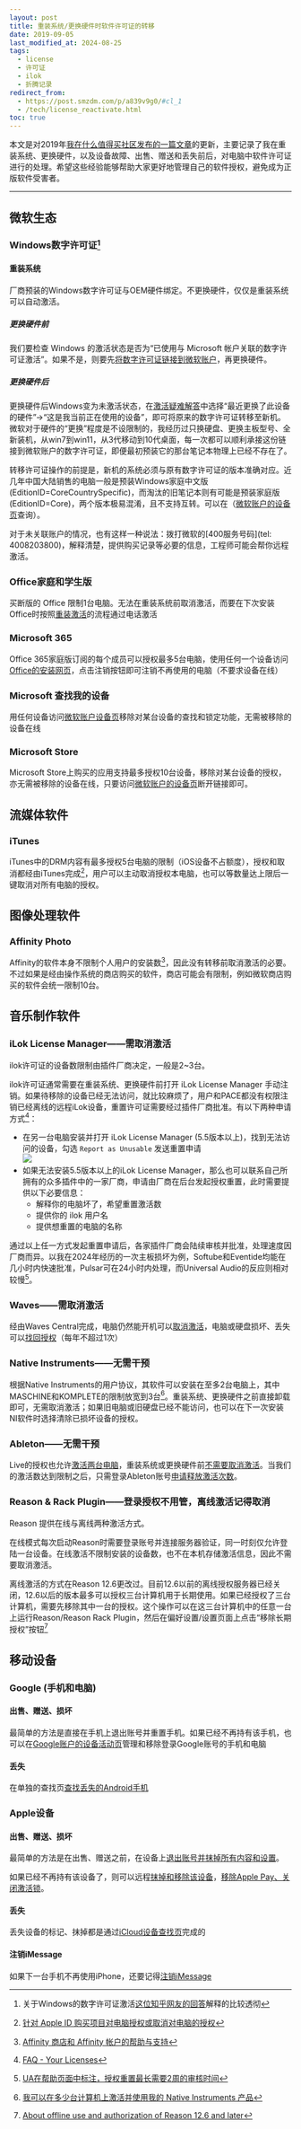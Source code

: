 ```yaml
---
layout: post
title: 重装系统/更换硬件时软件许可证的转移
date: 2019-09-05
last_modified_at: 2024-08-25
tags:
  - license
  - 许可证
  - ilok
  - 折腾记录
redirect_from:
  - https://post.smzdm.com/p/a839v9g0/#cl_1
  - /tech/license_reactivate.html
toc: true
---
```


本文是对2019年[我在什么值得买社区发布的一篇文章](https://post.smzdm.com/p/a839v9g0/#cl_1)的更新，主要记录了我在重装系统、更换硬件，以及设备故障、出售、赠送和丢失前后，对电脑中软件许可证进行的处理。希望这些经验能够帮助大家更好地管理自己的软件授权，避免成为正版软件受害者。

___

## 微软生态

### Windows数字许可证[^win]

[^win]: 关于Windows的数字许可证激活[这位知乎网友的回答](https://www.zhihu.com/question/376281858/answer/1059876378)解释的比较透彻

#### 重装系统

厂商预装的Windows数字许可证与OEM硬件绑定。不更换硬件，仅仅是重装系统可以自动激活。

##### 更换硬件前

我们要检查 Windows 的激活状态是否为“已使用与 Microsoft 帐户关联的数字许可证激活”。如果不是，则要先[将数字许可证链接到微软账户](https://support.microsoft.com/zh-cn/help/20530)，再更换硬件。

##### 更换硬件后

更换硬件后Windows变为未激活状态，在[激活疑难解答](ms-settings:activation?activationSource=SMC-Article-20530)中选择“最近更换了此设备的硬件”→“这是我当前正在使用的设备”，即可将原来的数字许可证转移至新机。微软对于硬件的“更换”程度是不设限制的，我经历过只换硬盘、更换主板型号、全新装机，从win7到win11，从3代移动到10代桌面，每一次都可以顺利承接这份链接到微软账户的数字许可证，即便最初预装它的那台笔记本物理上已经不存在了。

转移许可证操作的前提是，新机的系统必须与原有数字许可证的版本准确对应。近几年中国大陆销售的电脑一般是预装Windows家庭中文版(EditionID=CoreCountrySpecific)，而淘汰的旧笔记本则有可能是预装家庭版(EditionID=Core)，两个版本极易混淆，且不支持互转。可以在（[微软账户的设备页](https://account.microsoft.com/devices)查询）。

对于未关联账户的情况，也有这样一种说法：拨打微软的[400服务号码](tel: 4008203800)，解释清楚，提供购买记录等必要的信息，工程师可能会帮你远程激活。

### Office家庭和学生版

买断版的 Office 限制1台电脑。无法在重装系统前取消激活，而要在下次安装Office时按照[重装激活](https://support.microsoft.com/zh-cn/office/%e4%bd%bf%e7%94%a8%e6%bf%80%e6%b4%bb%e5%90%91%e5%af%bc%e6%bf%80%e6%b4%bboffice-1144e0de-e849-496e-8e33-ed6fb1b34202?ui=zh-CN&rs=zh-CN&ad=CN#bkmk_reinstall)的流程通过电话激活

### Microsoft 365

Office 365家庭版订阅的每个成员可以授权最多5台电脑，使用任何一个设备访问[Office的安装网页](https://account.microsoft.com/services/office/install)，点击注销按钮即可注销不再使用的电脑（不要求设备在线）

### Microsoft 查找我的设备

用任何设备访问[微软账户设备页](https://account.microsoft.com/devices/)移除对某台设备的查找和锁定功能，无需被移除的设备在线

### Microsoft Store

Microsoft Store上购买的应用支持最多授权10台设备，移除对某台设备的授权，亦无需被移除的设备在线，只要访问[微软账户的设备页](https://account.microsoft.com/devices/content)断开链接即可。

## 流媒体软件

### iTunes

iTunes中的DRM内容有最多授权5台电脑的限制（iOS设备不占额度），授权和取消都经由iTunes完成[^itunes]，用户可以主动取消授权本电脑，也可以等数量达上限后一键取消对所有电脑的授权。

[^itunes]: [针对 Apple ID 购买项目对电脑授权或取消对电脑的授权](https://support.apple.com/zh-cn/HT201251#deauthorize)

## 图像处理软件

### Affinity Photo

Affinity的软件本身不限制个人用户的安装数[^serif]，因此没有转移前取消激活的必要。不过如果是经由操作系统的商店购买的软件，商店可能会有限制，例如微软商店购买的软件会统一限制10台。

[^serif]: [Affinity 商店和 Affinity 帐户的帮助与支持](https://store.serif.com/zh-cn/help)

## 音乐制作软件

### iLok License Manager——需取消激活

ilok许可证的设备数限制由插件厂商决定，一般是2~3台。

ilok许可证通常需要在重装系统、更换硬件前打开 iLok License Manager 手动注销。如果待移除的设备已经无法访问，就比较麻烦了，用户和PACE都没有权限注销已经离线的远程iLok设备，重置许可证需要经过插件厂商批准。有以下两种申请方式[^ilok]：

[^ilok]: [FAQ - Your Licenses](https://help.ilok.com/faq_licenses.html)

- 在另一台电脑安装并打开 iLok License Manager (5.5版本以上)，找到无法访问的设备，勾选 `Report as Unusable` 发送重置申请<br><img src="https://help.ilok.com/img/faq/unusable_circled.png" style="display:inline;">
- 如果无法安装5.5版本以上的iLok License Manager，那么也可以联系自己所拥有的众多插件中的一家厂商，申请由厂商在后台发起授权重置，此时需要提供以下必要信息：
	- 解释你的电脑坏了，希望重置激活数
	- 提供你的 ilok 用户名
	- 提供想重置的电脑的名称

通过以上任一方式发起重置申请后，各家插件厂商会陆续审核并批准，处理速度因厂商而异。以我在2024年经历的一次主板损坏为例，Softube和Eventide均能在几小时内快速批准，Pulsar可在24小时内处理，而Universal Audio的反应则相对较慢[^uaudio]。

[^uaudio]: [UA在帮助页面中标注，授权重置最长需要2周的审核时间](https://help.uaudio.com/hc/en-us/articles/21642033868436)

### Waves——需取消激活

经由Waves Central完成，电脑仍然能开机可以[取消激活](https://www.waves.com/support/move-licenses)，电脑或硬盘损坏、丢失可以[找回授权](https://www.waves.com/support/reactivate-recover-licenses)（每年不超过1次）

### Native Instruments——无需干预

根据Native Instruments的用户协议，其软件可以安装在至多2台电脑上，其中MASCHINE和KOMPLETE的限制放宽到3台[^ni]。重装系统、更换硬件之前直接卸载即可，无需取消激活；如果旧电脑或旧硬盘已经不能访问，也可以在下一次安装NI软件时选择清除已损坏设备的授权。

[^ni]: [我可以在多少台计算机上激活并使用我的 Native Instruments 产品](https://support.native-instruments.com/hc/zh-cn/articles/209559469)

### Ableton——无需干预

Live的授权也允许[激活两台电脑](https://help.ableton.com/hc/zh-cn/articles/209771885)，重装系统或更换硬件前[不需要取消激活](https://help.ableton.com/hc/zh-cn/articles/209068629)。当我们的激活数达到限制之后，只需登录Ableton账号[申请释放激活次数](https://www.ableton.com/account/request-unlocks)。

### Reason & Rack Plugin——登录授权不用管，离线激活记得取消

Reason 提供在线与离线两种激活方式。

在线模式每次启动Reason时需要登录账号并连接服务器验证，同一时刻仅允许登陆一台设备。在线激活不限制安装的设备数，也不在本机存储激活信息，因此不需要取消激活。

离线激活的方式在Reason 12.6更改过。目前12.6以前的离线授权服务器已经关闭，12.6以后的版本最多可以授权三台计算机用于长期使用。如果已经授权了三台计算机，需要先移除其中一台的授权。这个操作可以在这三台计算机中的任意一台上运行Reason/Reason Rack Plugin，然后在偏好设置/设置页面上点击“移除长期授权”按钮[^reason]

[^reason]: [About offline use and authorization of Reason 12.6 and later](https://help.reasonstudios.com/hc/en-us/articles/10288581394322-About-offline-use-and-authorization-of-Reason-12-6-and-later)

## 移动设备

### Google (手机和电脑)

#### 出售、赠送、损坏

最简单的方法是直接在手机上退出账号并重置手机。如果已经不再持有该手机，也可以在[Google账户的设备活动页](https://myaccount.google.com/device-activity)管理和移除登录Google账号的手机和电脑

#### 丢失

在单独的查找页[查找丢失的Android手机](https://www.google.com/android/find)

### Apple设备

#### 出售、赠送、损坏

最简单的方法是在出售、赠送之前，在设备上[退出账号并抹掉所有内容和设置](https://support.apple.com/zh-cn/HT201351#above)。

如果已经不再持有该设备了，则可以远程[抹掉和移除该设备](https://www.icloud.com/find/)，[移除Apple Pay、关闭激活锁](https://appleid.apple.com/account/manage)。

#### 丢失

丢失设备的标记、抹掉都是通过[iCloud设备查找页](https://www.icloud.com/find/)完成的

#### 注销iMessage

如果下一台手机不再使用iPhone，还要记得[注销iMessage](https://selfsolve.apple.com/deregister-imessage/cn/zh/)
